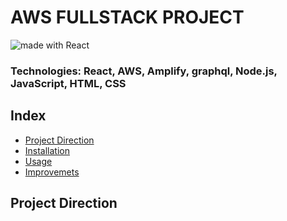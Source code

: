 # AWS FULLSTACK PROJECT

<div>
<img src="https://img.shields.io/badge/made%20with-React-green.svg?logo=react&colorA=000000&colorB=be33ff" alt="made with React" />

</div>

### Technologies: React, AWS, Amplify, graphql, Node.js, JavaScript, HTML, CSS

## Index
* [Project Direction](#Project)
* [Installation](#Install)
* [Usage](#Usage)
* [Improvemets](#Improvements)

## <a name="Project">Project Direction</a>